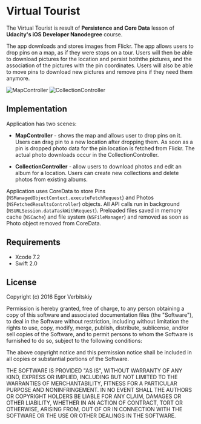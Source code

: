# Virtual Tourist

The Virtual Tourist is result of **Persistence and Core Data** lesson of **Udacity's iOS Developer Nanodegree** course.

The app downloads and stores images from Flickr. The app allows users to drop pins on a map, as if they were stops on a tour. 
Users will then be able to download pictures for the location and persist boththe pictures, and the association of 
the pictures with the pin coordinates. Users will also be able to move pins to download new pictures and remove pins if
they need them anymore.

![MapController](https://raw.githubusercontent.com/egorio/udacity-virtual-tourist/master/Screenshots/map-controller.png)
![CollectionController](https://raw.githubusercontent.com/egorio/udacity-virtual-tourist/master/Screenshots/collection-controller.png)

## Implementation

Application has two scenes:

- **MapController** - shows the map and allows user to drop pins on it. Users can drag pin to a new location after dropping 
  them. As soon as a pin is dropped photo data for the pin location is fetched from Flickr. The actual photo downloads occur 
  in the CollectionController.

- **CollectionController** - allow users to download photos and edit an album for a location. Users can create new collections
  and delete photos from existing albums.

Application uses CoreData to store Pins (`NSManagedObjectContext.executeFetchRequest`) and Photos 
(`NSFetchedResultsController`) objects. All API calls run in background (`NSURLSession.dataTaskWithRequest`).
Preloaded files saved in memory cache (`NSCache`) and file system (`NSFileManager`) and removed as soon as Photo object 
removed from CoreData.



## Requirements

 - Xcode 7.2
 - Swift 2.0

## License

Copyright (c) 2016 Egor Verbitskiy

Permission is hereby granted, free of charge, to any person obtaining a copy of this software and associated documentation files (the "Software"), to deal in the Software without restriction, including without limitation the rights to use, copy, modify, merge, publish, distribute, sublicense, and/or sell copies of the Software, and to permit persons to whom the Software is furnished to do so, subject to the following conditions:

The above copyright notice and this permission notice shall be included in all copies or substantial portions of the Software.

THE SOFTWARE IS PROVIDED "AS IS", WITHOUT WARRANTY OF ANY KIND, EXPRESS OR IMPLIED, INCLUDING BUT NOT LIMITED TO THE WARRANTIES OF MERCHANTABILITY, FITNESS FOR A PARTICULAR PURPOSE AND NONINFRINGEMENT. IN NO EVENT SHALL THE AUTHORS OR COPYRIGHT HOLDERS BE LIABLE FOR ANY CLAIM, DAMAGES OR OTHER LIABILITY, WHETHER IN AN ACTION OF CONTRACT, TORT OR OTHERWISE, ARISING FROM, OUT OF OR IN CONNECTION WITH THE SOFTWARE OR THE USE OR OTHER DEALINGS IN THE SOFTWARE.
